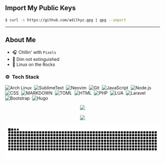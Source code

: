 ## Import My Public Keys

```bash
$ curl -s https://github.com/adilhyz.gpg | gpg --import
```

---

## About Me

- 🎧 Chillin' with `Pixels`
- 👾 Dim not extinguished
- 💬 Linux on the Rocks

### ⚙️ &nbsp;Tech Stack

![Arch Linux](https://img.shields.io/badge/Arch%20Linux-555?style=social&logo=arch-linux&labelColor=%239a9cc)&nbsp;
![SublimeText](https://img.shields.io/badge/Sublime%20Text-555?style=social&logo=sublime%20text&labelColor=%239a9cc&logoColor=%23FF9800)&nbsp;
![Neovim](https://img.shields.io/badge/Neovim-555?&style=social&logo=neovim&labelColor=%239a9cc)&nbsp;
![Git](https://img.shields.io/badge/-Git-555?style=social&logo=git&labelColor=%239a9cc)&nbsp;
![JavaScript](https://img.shields.io/badge/JavaScript-555?style=social&logo=javascript&labelColor=%239a9cc&logoColor=%23F7DF1E)&nbsp;
![Node.js](https://img.shields.io/badge/-Node.js-555?style=social&logo=node.js&labelColor=%239a9cc)&nbsp;
![CSS](https://img.shields.io/badge/-CSS-555?style=social&logo=CSS3&logoColor=blue&labelColor=%239a9cc)&nbsp;
![MARKDOWN](https://img.shields.io/badge/-Markdown-555?style=social&logo=Markdown&labelColor=%239a9cc&logoColor=%23ef242a)&nbsp;
![TOML](https://img.shields.io/badge/-Toml-555?style=social&logo=Toml&labelColor=%239a9cc&logoColor=%23C4121)&nbsp;
![HTML](https://img.shields.io/badge/-HTML-555?style=social&logo=HTML5&labelColor=%239a9cc)&nbsp;
![PHP](https://img.shields.io/badge/PHP-555?style=social&logo=php&labelColor=%239a9cc)&nbsp;
![LUA](https://img.shields.io/badge/Lua-555?style=social&logo=lua&labelColor=%239a9cc&logoColor=%232C2D72)&nbsp;
![Laravel](https://img.shields.io/badge/Laravel-555?style=social&logo=laravel&labelColor=%239a9cc)&nbsp;
![Bootstrap](https://img.shields.io/badge/-Bootstrap-555?style=social&logo=bootstrap&labelColor=%239a9cc)&nbsp;
![Hugo](https://img.shields.io/badge/Hugo-555?style=social&logo=hugo&labelColor=%239a9cc)&nbsp;


<p align="center">
    <img align src="https://discord.c99.nl/widget/theme-4/874129346376392734.png">
    <!--img align src="https://lanyard.cnrad.dev/api/874129346376392734?theme=dark&bg=161a22&animated=false&hideDiscrim=true&borderRadius=30px&idleMessage=%20⌨%20AFK..."-->
</p>

<p align="center">   
  <!--img src="https://moe-counter.glitch.me/get/@adilhyz?theme=rule34"><br/><br/-->
  <!--img src="https://img.shields.io/badge/me@gmail.com-001337?logo=gmail&logoColor=white&style=for-the-badge&logoColor=red&labelColor=555"-->
  <a href="https://adilhyz.github.io">
    <img src="https://img.shields.io/badge/Blog-Adilhyz-001337?logo=ghost&style=social&logoColor=cyan&labelColor=555"/>
  </a>
</p>

<!-- grid-snake
### 📈 Github Activity Graph
-->
![](https://github.com/adilhyz/adilhyz/blob/output/github-contribution-grid-snake.svg)

<!--### 📈 &nbsp;GitHub Stats:
<p align=center>
<a href="https://github.com/adilhyz">
<img src="https://github-readme-stats.vercel.app/api?username=adilhyz&theme=algolia&hide_border=false&include_all_commits=true&count_private=true" width="355em">
<img src="https://github-readme-stats.vercel.app/api/top-langs/?username=adilhyz&theme=algolia&hide_border=false&include_all_commits=true&count_private=true&layout=compact" width="280em"><br><br>
<img src="https://github-profile-trophy.vercel.app/?username=AlyaKagerou&theme=algolia&no-frame=false&no-bg=true&margin-w=4">
</a>
</p>
-->

<!--div>
Here are some parrots🦜
    <img src="https://cultofthepartyparrot.com/parrots/hd/githubparrot.gif" width="30" height="30"/>
    <img src="https://cultofthepartyparrot.com/parrots/hd/phparrot.gif" width="30" height="30"/>
    <img src="https://cultofthepartyparrot.com/flags/hd/indonesiaparrot.gif" width="30" height="30"/>
    <img src="https://cultofthepartyparrot.com/parrots/asyncparrot.gif" width="36" height="30"/>
    <img src="https://cultofthepartyparrot.com/parrots/hd/imposterparrot.gif" width="30" height="30"/>
    <img src="https://cultofthepartyparrot.com/parrots/hd/jumpingparrot.gif" width="30" height="30"/>
    <img src="https://cultofthepartyparrot.com/parrots/hd/opensourceparrot.gif" width="30" height="30"/>
    <img src="https://cultofthepartyparrot.com/parrots/hd/dealwithitnowparrot.gif" width="30" height="30"/>
    <img src="https://cultofthepartyparrot.com/parrots/hd/hypnoparrotdark.gif" width="30" height="30"/>
    <img src="https://cultofthepartyparrot.com/guests/hd/dogeparrot.gif" width="30" height="30"/>
    <img src="https://cultofthepartyparrot.com/parrots/fixparrot.gif" width="36" height="30"/>
    <img src="https://cultofthepartyparrot.com/parrots/halalparrot.gif" width="30" height="30"/>
    <img src="https://cultofthepartyparrot.com/parrots/hd/spinningparrot.gif" width="30" height="30"/>
    <img src="https://cultofthepartyparrot.com/parrots/hd/levitationparrot.gif" width="30" height="30"/>
    <img src="https://cultofthepartyparrot.com/parrots/hd/meldparrot.gif" width="30" height="30"/>
    <img src="https://cultofthepartyparrot.com/parrots/slomoparrot.gif" width="30" height="30"/>
    <img src="https://cultofthepartyparrot.com/parrots/hd/moonwalkingparrot.gif" width="30" height="30"/>
    <img src="https://cultofthepartyparrot.com/parrots/hd/stableparrot.gif" width="30" height="30"/>
    <img src="https://cultofthepartyparrot.com/parrots/hd/scienceparrot.gif" width="30" height="30"/>
    <img src="https://cultofthepartyparrot.com/parrots/hd/pirateparrot.gif" width="30" height="30"/>
    <img src="https://cultofthepartyparrot.com/parrots/hd/footballparrot.gif" width="30" height="30"/>
    <img src="https://cultofthepartyparrot.com/parrots/hd/laptop_parrot.gif" width="30" height="30"/>
    <img src="https://cultofthepartyparrot.com/parrots/matrixparrot.gif" width="30" height="30"/>
    <img src="https://cultofthepartyparrot.com/parrots/deployparrot.gif" width="30" height="30"/>
</div>
